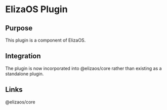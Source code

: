 # ElizaOS Plugin

## Purpose

This plugin is a component of ElizaOS.

## Integration

The plugin is now incorporated into @elizaos/core rather than existing as a standalone plugin.

## Links

@elizaos/core
